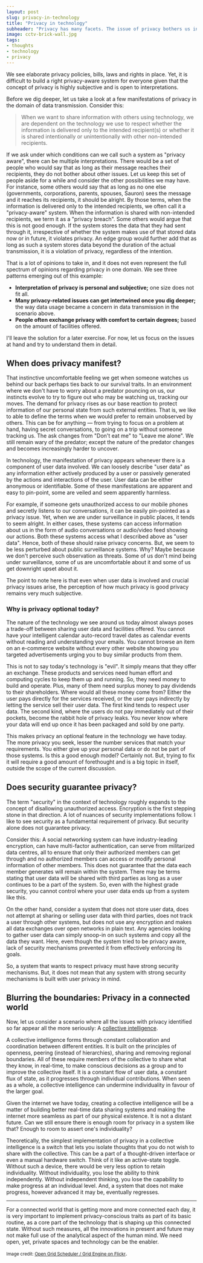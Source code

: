 ```yaml
---
layout: post
slug: privacy-in-technology
title: "Privacy in technology"
subheader: "Privacy has many facets. The issue of privacy bothers us in today's ever-more connected world because we do not control its manifestations. Let's look at why and how privacy manifests in the technology around us."
image: cctv-brick-wall.jpg
tags:
- thoughts
- technology
- privacy
---
```


We see elaborate privacy policies, bills, laws and rights in place. Yet, it is difficult to build a right privacy-aware system for everyone given that the concept of privacy is highly subjective and is open to interpretations.

Before we dig deeper, let us take a look at a few manifestations of privacy in the domain of data transmission. Consider this:

> When we want to share information with others using technology, we are dependent on the technology we use to respect whether the information is delivered only to the intended recipient(s) or whether it is shared intentionally or unintentionally with other non-intended recipients.

If we ask under which conditions can we call such a system as "privacy aware", there can be multiple interpretations. There would be a set of people who would say that as long as their message reaches their recipients, they do not bother about other issues. Let us keep this set of people aside for a while and consider the other possibilities we may have. For instance, some others would say that as long as no one else (governments, corporations, parents, spouses, Sauron) sees the message and it reaches its recipients, it should be alright. By those terms, when the information is delivered only to the intended recipients, we often call it a "privacy-aware" system. When the information is shared with non-intended recipients, we term it as a "privacy breach". Some others would argue that this is not good enough. If the system stores the data that they had sent through it, irrespective of whether the system makes use of that stored data now or in future, it violates privacy. An edge group would further add that as long as such a system stores data beyond the duration of the actual transmission, it is a violation of privacy, regardless of the intention.

That is a lot of opinions to take in, and it does not even represent the full spectrum of opinions regarding privacy in one domain. We see three patterns emerging out of this example:

- **Interpretation of privacy is personal and subjective;** one size does not fit all.
- **Many privacy-related issues can get intertwined once you dig deeper;** the way data usage became a concern in data transmission in the scenario above.
- **People often exchange privacy with comfort to certain degrees;** based on the amount of facilities offered.

I'll leave the solution for a later exercise. For now, let us focus on the issues at hand and try to understand them in detail.

## When does privacy manifest?

That instinctive uncomfortable feeling we get when someone watches us behind our back perhaps ties back to our survival traits. In an environment where we don't have to worry about a predator pouncing on us, our instincts evolve to try to figure out who may be watching us, tracking our moves. The demand for privacy rises as our base reaction to protect information of our personal state from such external entities. That is, we like to able to define the terms when we would prefer to remain unobserved by others. This can be for anything &mdash; from trying to focus on a problem at hand, having secret conversations, to going on a trip without someone tracking us. The ask changes from "Don't eat me" to "Leave me alone". We still remain wary of the predator; except the nature of the predator changes and becomes increasingly harder to uncover.

In technology, the manifestation of privacy appears whenever there is a component of user data involved. We can loosely describe "user data" as any information either actively produced by a user or passively generated by the actions and interactions of the user. User data can be either anonymous or identifiable. Some of these manifestations are apparent and easy to pin-point, some are veiled and seem apparently harmless.

For example, if someone gets unauthorized access to our mobile phones and secretly listens to our conversations, it can be easily pin-pointed as a privacy issue. Yet, when we are under surveillance in public places, it tends to seem alright. In either cases, these systems can access information about us in the form of audio conversations or audio/video feed showing our actions. Both these systems access what I described above as "user data". Hence, both of these should raise privacy concerns. But, we seem to be less perturbed about public surveillance systems. Why? Maybe because we don't perceive such observation as threats. Some of us don't mind being under surveillance, some of us are uncomfortable about it and some of us get downright upset about it.

The point to note here is that even when user data is involved and crucial privacy issues arise, the perception of how much privacy is good privacy remains very much subjective.

### Why is privacy optional today?

The nature of the technology we see around us today almost always poses a trade-off between sharing user data and facilities offered. You cannot have your intelligent calendar auto-record travel dates as calendar events without reading and understanding your emails. You cannot browse an item on an e-commerce website without every other website showing you targeted advertisements urging you to buy similar products from them.

This is not to say today's technology is "evil". It simply means that they offer an exchange. These products and services need human effort and computing cycles to keep them up and running. So, they need money to build and operate. Plus, many of them need surplus money to pay dividends to their shareholders. Where would all these money come from? Either the user pays directly for the services received, or the user pays indirectly by letting the service sell their user data. The first kind tends to respect user data. The second kind, where the users do not pay immediately out of their pockets, become the rabbit hole of privacy leaks. You never know where your data will end up once it has been packaged and sold by one party.

This makes privacy an optional feature in the technology we have today. The more privacy you seek, lesser the number services that match your requirements. You either give up your personal data or do not be part of those systems. Is this a good enough model? Certainly not. But, trying to fix it will require a good amount of forethought and is a big topic in itself, outside the scope of the current discussion.

## Does security guarantee privacy?

The term "security" in the context of technology roughly expands to the concept of disallowing unauthorized access. Encryption is the first stepping stone in that direction. A lot of nuances of security implementations follow. I like to see security as a fundamental requirement of privacy. But security alone does not guarantee privacy.

Consider this: A social networking system can have industry-leading encryption, can have multi-factor authentication, can serve from militarized data centres, all to ensure that only their authorized members can get through and no authorized members can access or modify personal information of other members. This does not guarantee that the data each member generates will remain within the system. There may be terms stating that user data will be shared with third parties as long as a user continues to be a part of the system. So, even with the highest grade security, you cannot control where your user data ends up from a system like this.

On the other hand, consider a system that does not store user data, does not attempt at sharing or selling user data with third parties, does not track a user through other systems, but does not use any encryption and makes all data exchanges over open networks in plain text. Any agencies looking to gather user data can simply snoop-in on such systems and copy all the data they want. Here, even though the system tried to be privacy aware, lack of security mechanisms prevented it from effectively enforcing its goals.

So, a system that wants to respect privacy must have strong security mechanisms. But, it does not mean that any system with strong security mechanisms is built with user privacy in mind.

## Blurring the boundaries: Privacy in a connected world

Now, let us consider a scenario where all the issues with privacy identified so far appear all the more seriously: A [collective intelligence](https://en.wikipedia.org/wiki/Collective_intelligence).

A collective intelligence forms through constant collaboration and coordination between different entities. It is built on the principles of openness, peering (instead of hierarchies), sharing and removing regional boundaries. All of these require members of the collective to share what they know, in real-time, to make conscious decisions as a group and to improve the collective itself. It is a constant flow of user data, a constant flux of state, as it progresses through individual contributions. When seen as a whole, a collective intelligence can undermine individuality in favour of the larger goal.

Given the internet we have today, creating a collective intelligence will be a matter of building better real-time data sharing systems and making the internet more seamless as part of our physical existence. It is not a distant future. Can we still ensure there is enough room for privacy in a system like that? Enough to room to assert one's individuality?

Theoretically, the simplest implementation of privacy in a collective intelligence is a switch that lets you isolate thoughts that you do not wish to share with the collective. This can be a part of a thought-driven interface or even a manual hardware switch. Think of it like an active-state toggle. Without such a device, there would be very less option to retain individuality. Without individuality, you lose the ability to think independently. Without independent thinking, you lose the capability to make progress at an individual level. And, a system that does not make progress, however advanced it may be, eventually regresses.

---

For a connected world that is getting more and more connected each day, it is very important to implement privacy-conscious traits as part of its basic routine, as a core part of the technology that is shaping up this connected state. Without such measures, all the innovations in present and future may not make full use of the analytical aspect of the human mind. We need open, yet, private spaces and technology can be the enabler.

<small>Image credit: [Open Grid Scheduler / Grid Engine on Flickr](https://www.flickr.com/photos/opengridscheduler/19481515583/)</small>.
